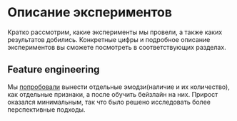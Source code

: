 # Описание экспериментов
Кратко рассмотрим, какие эксперименты мы провели, а также каких результатов добились. Конкретные цифры и подробное описание экспериментов вы сможете посмотреть в соответствующих разделах.
## Feature engineering
Мы [попробовали](feature_engineering/feature_engineering_experiments.ipynb) вынести отдельные эмодзи(наличие и их количество), как отдельные признаки, а после обучить бейзлайн на них. Прирост оказался минимальным, так что было решено исследовать более перспективные подходы. 
